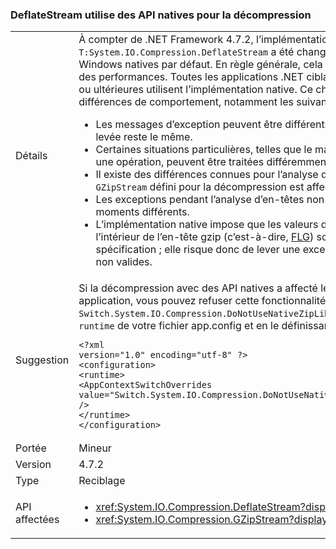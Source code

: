 ### <a name="deflatestream-uses-native-apis-for-decompression"></a>DeflateStream utilise des API natives pour la décompression

|   |   |
|---|---|
|Détails|À compter de .NET Framework 4.7.2, l’implémentation de la décompression de la classe <code>T:System.IO.Compression.DeflateStream</code> a été changée de façon à utiliser des API Windows natives par défaut. En règle générale, cela entraîne une amélioration sensible des performances. Toutes les applications .NET ciblant .NET Framework versions 4.7.2 ou ultérieures utilisent l’implémentation native. Ce changement peut entraîner certaines différences de comportement, notamment les suivantes :<ul><li>Les messages d’exception peuvent être différents. Toutefois, le type d’exception levée reste le même.</li><li>Certaines situations particulières, telles que le manque de mémoire pour effectuer une opération, peuvent être traitées différemment.</li><li>Il existe des différences connues pour l’analyse de l’en-tête gzip (remarque : seul <code>GZipStream</code> défini pour la décompression est affecté) :</li><li>Les exceptions pendant l’analyse d’en-têtes non valides peuvent être levées à des moments différents.</li><li>L’implémentation native impose que les valeurs de certains indicateurs réservés à l’intérieur de l’en-tête gzip (c’est-à-dire, [FLG](http://www.zlib.org/rfc-gzip.html#header-trailer)) soient définies en fonction de la spécification ; elle risque donc de lever une exception au lieu d’ignorer les valeurs non valides.</li></ul>|
|Suggestion|Si la décompression avec des API natives a affecté le comportement de votre application, vous pouvez refuser cette fonctionnalité en ajoutant le commutateur <code>Switch.System.IO.Compression.DoNotUseNativeZipLibraryForDecompression</code> à la section <code>runtime</code> de votre fichier app.config et en le définissant sur <code>true</code> :<pre><code class="lang-xml">&lt;?xml version=&quot;1.0&quot; encoding=&quot;utf-8&quot; ?&gt;&#13;&#10;&lt;configuration&gt;&#13;&#10;&lt;runtime&gt;&#13;&#10;&lt;AppContextSwitchOverrides&#13;&#10;value=&quot;Switch.System.IO.Compression.DoNotUseNativeZipLibraryForDecompression=true&quot; /&gt;&#13;&#10;&lt;/runtime&gt;&#13;&#10;&lt;/configuration&gt;&#13;&#10;</code></pre>|
|Portée|Mineur|
|Version|4.7.2|
|Type|Reciblage|
|API affectées|<ul><li><xref:System.IO.Compression.DeflateStream?displayProperty=nameWithType></li><li><xref:System.IO.Compression.GZipStream?displayProperty=nameWithType></li></ul>|

